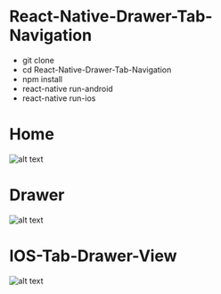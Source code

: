 # React-Native-Drawer-Tab-Navigation

* git clone
* cd React-Native-Drawer-Tab-Navigation
* npm install
* react-native run-android
* react-native run-ios

# Home
![alt text](https://user-images.githubusercontent.com/627361/28669617-fd75bcac-72e5-11e7-8271-707bd2b7795f.png)

# Drawer
![alt text](https://user-images.githubusercontent.com/627361/28669616-fd757df0-72e5-11e7-9914-90b6ee5e5cd9.png)

# IOS-Tab-Drawer-View
![alt text](https://user-images.githubusercontent.com/627361/28669814-db047aea-72e6-11e7-90eb-62298130ccb1.png)
